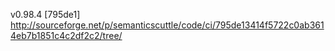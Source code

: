 v0.98.4 [795de1] http://sourceforge.net/p/semanticscuttle/code/ci/795de13414f5722c0ab3614eb7b1851c4c2df2c2/tree/
